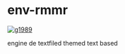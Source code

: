 # env-rmmr

<a href="https://ibb.co/NjKjy1Q"><img src="https://i.ibb.co/3NcNCfG/g1989.png" alt="g1989" border="0"></a>

engine de textfiled themed text based
